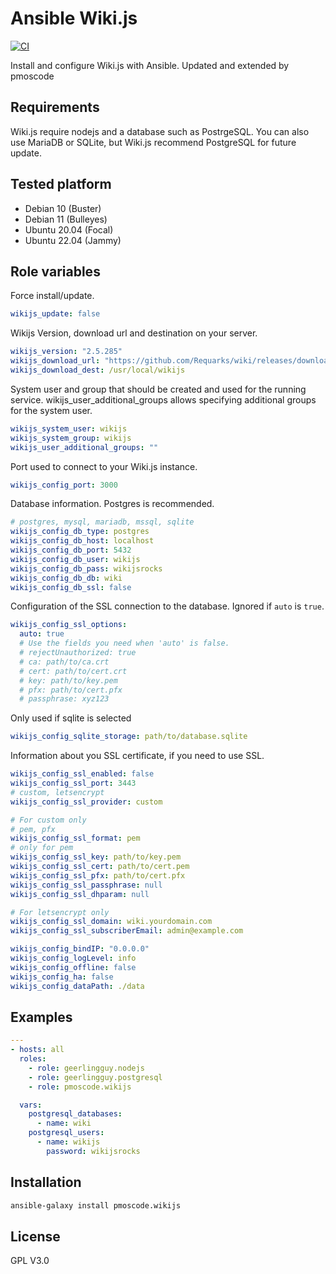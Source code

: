 # Ansible Wiki.js
[![CI](https://github.com/pmoscode/wikijs/workflows/CI/badge.svg?event=push)](https://github.com/pmoscode/wikijs/actions?query=workflow%3ACI)

Install and configure Wiki.js with Ansible.
Updated and extended by pmoscode

## Requirements

Wiki.js require nodejs and a database such as PostrgeSQL. You can also use MariaDB or SQLite, but Wiki.js recommend PostgreSQL for future update.

## Tested platform

* Debian 10 (Buster)
* Debian 11 (Bulleyes)
* Ubuntu 20.04 (Focal)
* Ubuntu 22.04 (Jammy)

## Role variables

Force install/update.

```yml
wikijs_update: false
```

Wikijs Version, download url and destination on your server.

```yml
wikijs_version: "2.5.285"
wikijs_download_url: "https://github.com/Requarks/wiki/releases/download/v{{ wikijs_version }}/wiki-js.tar.gz"
wikijs_download_dest: /usr/local/wikijs
```

System user and group that should be created and used for the running service. wikijs_user_additional_groups allows specifying additional groups for the system user.

```yml
wikijs_system_user: wikijs
wikijs_system_group: wikijs
wikijs_user_additional_groups: ""
```

Port used to connect to your Wiki.js instance.

```yml
wikijs_config_port: 3000
```

Database information. Postgres is recommended.

```yml
# postgres, mysql, mariadb, mssql, sqlite
wikijs_config_db_type: postgres
wikijs_config_db_host: localhost
wikijs_config_db_port: 5432
wikijs_config_db_user: wikijs
wikijs_config_db_pass: wikijsrocks
wikijs_config_db_db: wiki
wikijs_config_db_ssl: false
```

Configuration of the SSL connection to the database.
Ignored if `auto` is `true`.

```yml
wikijs_config_ssl_options:
  auto: true
  # Use the fields you need when 'auto' is false.
  # rejectUnauthorized: true
  # ca: path/to/ca.crt
  # cert: path/to/cert.crt
  # key: path/to/key.pem
  # pfx: path/to/cert.pfx
  # passphrase: xyz123
```

Only used if sqlite is selected

```yml
wikijs_config_sqlite_storage: path/to/database.sqlite
```

Information about you SSL certificate, if you need to use SSL.

```yml
wikijs_config_ssl_enabled: false
wikijs_config_ssl_port: 3443
# custom, letsencrypt
wikijs_config_ssl_provider: custom

# For custom only
# pem, pfx
wikijs_config_ssl_format: pem
# only for pem
wikijs_config_ssl_key: path/to/key.pem
wikijs_config_ssl_cert: path/to/cert.pem
wikijs_config_ssl_pfx: path/to/cert.pfx
wikijs_config_ssl_passphrase: null
wikijs_config_ssl_dhparam: null

# For letsencrypt only
wikijs_config_ssl_domain: wiki.yourdomain.com
wikijs_config_ssl_subscriberEmail: admin@example.com

wikijs_config_bindIP: "0.0.0.0"
wikijs_config_logLevel: info
wikijs_config_offline: false
wikijs_config_ha: false
wikijs_config_dataPath: ./data
```

## Examples

```yml
---
- hosts: all
  roles:
    - role: geerlingguy.nodejs
    - role: geerlingguy.postgresql
    - role: pmoscode.wikijs

  vars:
    postgresql_databases:
      - name: wiki
    postgresql_users:
      - name: wikijs
        password: wikijsrocks
```

## Installation

```bash
ansible-galaxy install pmoscode.wikijs
```

## License
GPL V3.0
